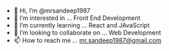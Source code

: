 - 👋 Hi, I’m @mrsandeep1987
- 👀 I’m interested in ... Front End Development
- 🌱 I’m currently learning ... React and JAvaScript
- 💞️ I’m looking to collaborate on ... Web Development
- 📫 How to reach me ... mr.sandeep1987@gmail.com

<!---
mrsandeep1987/mrsandeep1987 is a ✨ special ✨ repository because its `README.md` (this file) appears on your GitHub profile.
You can click the Preview link to take a look at your changes.
--->

